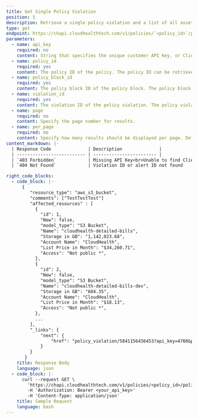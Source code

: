 ```yaml
---
title: Get Single Policy Violation
position: 5
description: Retrieve a single policy violation and a list of all assets and resources affected by the violation.
type: get
endpoint: https://chapi.cloudhealthtech.com/v1/policies/`<policy_id>`/policy_blocks/`<policy_block_id>`/violations/`<violation_id>`?api_key=`<client_api_id>`&page=`<page_number>`&per_page=`<count_per_page>`
parameters:
  - name: api_key
    required: no
    content: String that specifies the unique customer API Key, or Client API ID, that CloudHealth generates. Use this parameter if you are a partner who wants to retrieve a list of all policies belonging to a partner customer. See [How to Get Client API ID](#partner_how-to-get-client-api-id).
  - name: policy_id
    required: yes
    content: The policy ID of the policy. The policy ID can be retrieved using the [Get All Policies](#policies_get-all-policies) endpoint.
  - name: policy_block_id
    required: yes
    content: The policy block ID of the policy block. The policy block ID can be retrieved using the [Get All Policy Blocks](#policies_get-all-policy-blocks) endpoint.
  - name: violation_id
    required: yes
    content: The violation ID of the policy violation. The policy violation ID can be retrieved using the [Get All Policy Violations](#policies_get-all-policy-violations)
  - name: page
    required: no
    content: Specify the page number for results.
  - name: per_page
    required: no
    content: Specify how many results should be displayed per page. Default value is 100.
content_markdown: |-
  | Response Code              | Description              |
  | -------------------------- | ------------------------ |
  | `403 Forbidden`            | Missing API Key<br>Unable to find Client ID from Partner Customers<br>User does not have role permission to use this endpoint |
  | `404 Not Found`            | Violation ID or alert ID not found             |

right_code_blocks:
  - code_block: |-
      {
         "resource_type": "aws_s3_bucket",
         "comments": ["TestTestTest"]
         "affected_resources" : [
           {
             "id": 1,
             "New": false,
             "model_type": "S3 Bucket",
             "Name": "cloudhealth-detailed-bills",
             "Storage in GB": "1,142,023.68",
             "Account Name": "CloudHealth",
             "List Price in Month": "$34,260.71",
             "Access": "Not public *",
           },
           {
             "id": 2,
             "New": false,
             "model_type": "S3 Bucket",
             "Name": "cloudhealth-detailed-bills-dev",
             "Storage in GB": "604.35",
             "Account Name": "CloudHealth",
             "List Price in Month": "$18.13",
             "Access": "Not public *",
           },
           ...
         ],
         "_links": {
             "next": {
                 "href": "policy_violation/5841156436453?api_key=4760&page=2&per_page=33"
             }
         }
       }
    title: Response Body
    language: json
  - code_block: |-
      curl --request GET \
        'https://chapi.cloudhealthtech.com/v1/policies/<policy_id>/policy_blocks/<policy_block_id>/violations/<violation_id>?api_key=<client_api_id>&page=<page_number>&per_page=<count_per_page>' \
        -H 'Authorization: Bearer <your_api_key>'
        -H 'Content-Type: application/json'
    title: Sample Request
    language: bash
---
```

